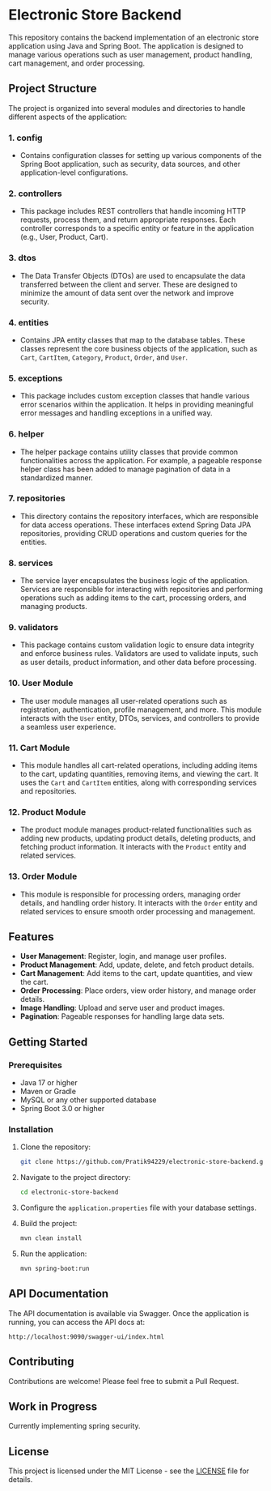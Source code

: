 # Electronic Store Backend

This repository contains the backend implementation of an electronic store application using Java and Spring Boot. The application is designed to manage various operations such as user management, product handling, cart management, and order processing.

## Project Structure

The project is organized into several modules and directories to handle different aspects of the application:

### 1. **config**
   - Contains configuration classes for setting up various components of the Spring Boot application, such as security, data sources, and other application-level configurations.

### 2. **controllers**
   - This package includes REST controllers that handle incoming HTTP requests, process them, and return appropriate responses. Each controller corresponds to a specific entity or feature in the application (e.g., User, Product, Cart).

### 3. **dtos**
   - The Data Transfer Objects (DTOs) are used to encapsulate the data transferred between the client and server. These are designed to minimize the amount of data sent over the network and improve security.

### 4. **entities**
   - Contains JPA entity classes that map to the database tables. These classes represent the core business objects of the application, such as `Cart`, `CartItem`, `Category`, `Product`, `Order`, and `User`.

### 5. **exceptions**
   - This package includes custom exception classes that handle various error scenarios within the application. It helps in providing meaningful error messages and handling exceptions in a unified way.

### 6. **helper**
   - The helper package contains utility classes that provide common functionalities across the application. For example, a pageable response helper class has been added to manage pagination of data in a standardized manner.

### 7. **repositories**
   - This directory contains the repository interfaces, which are responsible for data access operations. These interfaces extend Spring Data JPA repositories, providing CRUD operations and custom queries for the entities.

### 8. **services**
   - The service layer encapsulates the business logic of the application. Services are responsible for interacting with repositories and performing operations such as adding items to the cart, processing orders, and managing products.

### 9. **validators**
   - This package contains custom validation logic to ensure data integrity and enforce business rules. Validators are used to validate inputs, such as user details, product information, and other data before processing.

### 10. **User Module**
   - The user module manages all user-related operations such as registration, authentication, profile management, and more. This module interacts with the `User` entity, DTOs, services, and controllers to provide a seamless user experience.

### 11. **Cart Module**
   - This module handles all cart-related operations, including adding items to the cart, updating quantities, removing items, and viewing the cart. It uses the `Cart` and `CartItem` entities, along with corresponding services and repositories.

### 12. **Product Module**
   - The product module manages product-related functionalities such as adding new products, updating product details, deleting products, and fetching product information. It interacts with the `Product` entity and related services.

### 13. **Order Module**
   - This module is responsible for processing orders, managing order details, and handling order history. It interacts with the `Order` entity and related services to ensure smooth order processing and management.

## Features

- **User Management**: Register, login, and manage user profiles.
- **Product Management**: Add, update, delete, and fetch product details.
- **Cart Management**: Add items to the cart, update quantities, and view the cart.
- **Order Processing**: Place orders, view order history, and manage order details.
- **Image Handling**: Upload and serve user and product images.
- **Pagination**: Pageable responses for handling large data sets.

## Getting Started

### Prerequisites

- Java 17 or higher
- Maven or Gradle
- MySQL or any other supported database
- Spring Boot 3.0 or higher

### Installation

1. Clone the repository:
   ```bash
   git clone https://github.com/Pratik94229/electronic-store-backend.git
   ```
2. Navigate to the project directory:
   ```bash
   cd electronic-store-backend
   ```
3. Configure the `application.properties` file with your database settings.

4. Build the project:
   ```bash
   mvn clean install
   ```
5. Run the application:
   ```bash
   mvn spring-boot:run
   ```

## API Documentation

The API documentation is available via Swagger. Once the application is running, you can access the API docs at:
```
http://localhost:9090/swagger-ui/index.html
```

## Contributing

Contributions are welcome! Please feel free to submit a Pull Request.

## Work in Progress

Currently implementing spring security.

## License

This project is licensed under the MIT License - see the [LICENSE](LICENSE) file for details.

